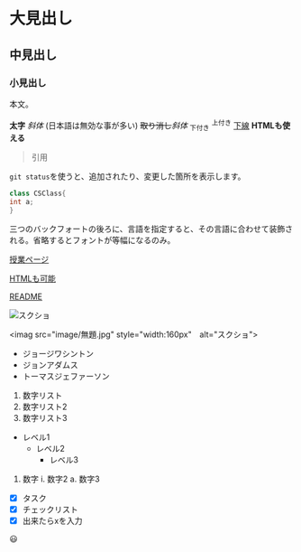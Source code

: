 ﻿# 大見出し
## 中見出し
### 小見出し

本文。

**太字**
*斜体* (日本語は無効な事が多い)
~~取り消し~~_斜体_
<sub>下付き</sub>
<sup>上付き</sup>
<ins>下線</ins>
<b>HTMLも使える</b>

>引用

`git status`を使うと、追加されたり、変更した箇所を表示します。

```csharp
class CSClass{
int a;
}
```
三つのバックフォートの後ろに、言語を指定すると、その言語に合わせて装飾される。省略するとフォントが等幅になるのみ。

[授業ページ](https://github.com/TRKIET)

<a href="https://github.com/TRKIET">HTMLも可能</a>

[README](README.mb)

![スクショ](image/無題.jpg)

<imag src="image/無題.jpg" style="width:160px"　alt="スクショ">

- ジョージワシントン
- ジョンアダムス
- トーマスジェファーソン

1. 数字リスト
1. 数字リスト2
1. 数字リスト3

- レベル1
  - レベル2
    - レベル3
 
 1. 数字
    i. 数字2
       a. 数字3

- [x] タスク
- [x] チェックリスト
- [x] 出来たらxを入力

:smiley: